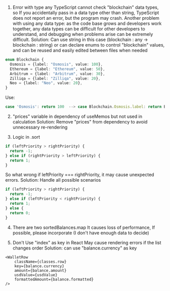 1. Error with type any
TypeScript cannot check "blockchain" data types, so If you accidentally pass in a data type other than string, TypeScript does not report an error, but the program may crash.
Another problem with using any data type: as the code base grows and developers work together, any data types can be difficult for other developers to understand, and debugging when problems arise can be extremely difficult.
Solution: Can use string in this case (blockchain : any -> blockchain : string) or can declare enums to control "blockchain" values, and can be reused and easily edited between files when needed

```typescript
enum Blockchain {
  Osmosis = {label: "Osmosis", value: 100},
  Ethereum = {label: "Ethereum", value: 50},
  Arbitrum = {label: "Arbitrum", value: 30},
  Zilliqa = {label: "Zilliqa", value: 20},
  Neo = {label: "Neo", value: 20},
}
```

Use: 
```typescript
case 'Osmosis': return 100  --> case Blockchain.Osmosis.label: return Blockchain.Osmosis.value
```

2. "prices" variable in dependency of useMemos but not used in calculation
Solution: Remove "prices" from dependency to avoid unnecessary re-rendering

3. Logic in .sort
```typescript
if (leftPriority > rightPriority) {
  return -1;
} else if (rightPriority > leftPriority) {
  return 1;
}
```
So what wrong if leftPriority === rightPriority, it may cause unexpected errors.
Solution: Handle all possible scenarios

```typescript
if (leftPriority > rightPriority) {
  return -1;
} else if (leftPriority < rightPriority) {
  return 1;
} else {
  return 0;
}
```

4. There are two sortedBalances.map
It causes loss of performance, If possible, please incorporate (I don't have enough data to decide)

5. Don't Use "index" as key in React
May cause rendering errors if the list changes order
Solution: can use "balance.currency" as key

```tsx
<WalletRow 
    className={classes.row}
    key={balance.currency}
    amount={balance.amount}
    usdValue={usdValue}
    formattedAmount={balance.formatted}
/>
```

